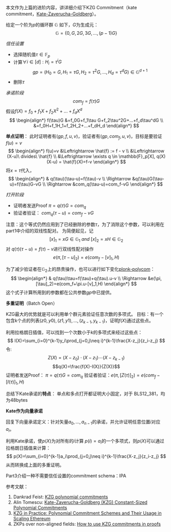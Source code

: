本文作为上篇的进阶内容，讲详细介绍下KZG Commitment（kate commitment，[Kate-Zaverucha-Goldberg](https://www.iacr.org/archive/asiacrypt2010/6477178/6477178.pdf)）。

给定一个阶为$p$的循环群 $\mathbb{G}$ 如下，$G$为生成元：
$$
\mathbb{G} = \{0, G, 2G, 3G, \ldots, (p-1)G\}
$$

*信任设置*
- 选择随机值$\tau \in \mathbb{F}_p$
- 计算$\forall i \in [d] : H_i = \tau^iG$
$$
gp = \left(H_0=G, H_1=\tau G, H_2=\tau^2 G, \ldots, H_d=\tau^d G \right) \in \mathbb{G}^{d+1}
$$
- 删除$\tau$

 *承诺阶段*
$$com_f=f(\tau)G$$
假设$f(X) =f_0+f_1X+f_2X^2+...+f_dX^d$
$$
\begin{align*}
f(\tau)G &=f_0G+f_1\tau G+f_2\tau^2G+...+f_d\tau^dG \\
         &=f_0H+f_1H_1+f_2H_2+...+f_dH_d
\end{align*}
$$

**单点证明**：
此时证明者有$(gp, f, u, v)$，验证者有$(gp, com_f, u, v)$，目标是要验证$f(u)=v$
$$
\begin{align*}
f(u)=v &\Leftrightarrow \hat{f} := f - v \\
       &\Leftrightarrow  (X-u)\  divides\  \hat{f} \\
       &\Leftrightarrow \exists q \in \mathbb{F}_p[X], q(X)(X-u) = \hat{f}(X)=f-v
\end{align*}
$$
将$x=\tau$代入，
$$
\begin{align*}
& q(\tau)(\tau-u)=f(\tau)-v  \\
\Rightarrow &q(\tau)G(\tau-u)=f(\tau)G-vG \\
\Rightarrow &com_q(\tau-u)=com_f-vG
\end{align*}
$$

*打开阶段*
- 证明者发送Proof $\pi=q(\tau)G=com_q$
- 验证者验证： $com_q(\tau-u)=com_f-vG$

注意：这个等式仍然应用到了已经删除的参数$\tau$，为了消除这个参数，可以利用在part1中介绍的双线性配对。
为简便起见，记
$$[x]_1=xG \in \mathbb{G}_1 \ and\ [x]_2=xH \in \mathbb{G}_2$$
对 $q(\tau)(\tau-u)=f(\tau)-v$进行双线性配对操作
$$e(\pi, [\tau-u]_2)=e(com_f-[v]_1, H)$$

为了减少验证者在$\mathbb{G}_2$上的昂贵操作，也可以进行如下变化[plonk-polycom](https://github.com/sec-bit/learning-zkp/blob/develop/plonk-intro-cn/5-plonk-polycom.md)：
$$
\begin{align*}
& q(\tau)\tau=f(\tau)+q(\tau).u-v \\
\Rightarrow &e(\pi,[\tau]_2)=e(com_f+\pi.u-[v]_1,H)
\end{align*}
$$
这个式子计算所用到的参数都在公共参数$gp$中已提供。

**多重证明**（Batch Open）

KZG最大的优势就是可以利用单个群元素验证任意次数的多项式。
目标：有一个包含k个点的列表$(z0,y0),(z1,y1),…,(z_{k−1},y_{k−1})$，证明$f(X)$通过这些点。

利用拉格朗日插值，可以找到一个次数小于$k$的多项式来经过这些点：
$$
I(X)=\sum_{i=0}^{k-1}y_i\prod_{j=0,j\neq i}^{k-1}\frac{X-z_j}{z_i-z_j}
$$
令:$$Z(X)=(X−z_0)⋅(X−z_1)⋯(X−z_{k−1})$$
$$q(X)=\frac{f(X)-I(X)}{Z(X)}$$证明者发送Proof： $\pi=q(\tau)G=com_q$
验证者验证：$e(\pi, [Z(\tau)]_2)=e(com_f-[I(\tau)]_1, H)$

总结下Kate承诺的**特点**：
单点和多点打开都证明大小固定，对于 BLS12_381，均为48bytes

**Kate作为向量承诺**

回复下向量承诺定义：针对矢量$a_0,…,a_{n−1}$的承诺，并允许证明任意位置$i$对应$a_i$。

利用Kate承诺，使$p(X)$为对所有的$i$计算 $p(i)=a_i$的一个多项式，则$p(X)$可以通过拉格朗日插值来计算：
$$
p(X)=\sum_{i=0}^{k-1}a_i\prod_{j=0,j\neq i}^{k-1}\frac{X-z_j}{z_i-z_j}
$$
从而转换成上面的多重证明。

 Part3介绍一种不需要信任设置的commitment schema：IPA
 
参考文献：
1. Dankrad Feist: [KZG polynomial commitments](https://dankradfeist.de/ethereum/2020/06/16/kate-polynomial-commitments.html)
2. Alin Tomescu: [Kate-Zaverucha-Goldberg (KZG) Constant-Sized Polynomial Commitments](https://alinush.github.io/2020/05/06/kzg-polynomial-commitments.html)
3. [KZG in Practice: Polynomial Commitment Schemes and Their Usage in Scaling Ethereum](https://scroll.io/blog/kzg)
4. ZKPs over non-aligned fields: [How to use KZG commitments in proofs](https://notes.ethereum.org/@dankrad/kzg_commitments_in_proofs#ZKPs-over-non-aligned-fields)


